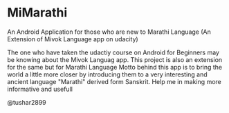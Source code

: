 # MiMarathi
An Android Application for those who are new to Marathi Language (An Extension of Mivok Language app on udacity)

The one who have taken the udactiy course on Android for Beginners may be knowing about the Mivok Languag app. This project is also an extension for the same but for Marathi Language
Motto behind this app is to bring the world a little more closer by introducing them to a very interesting and ancient language "Marathi" derived form Sanskrit.
Help me in making more informative and usefull

@tushar2899
